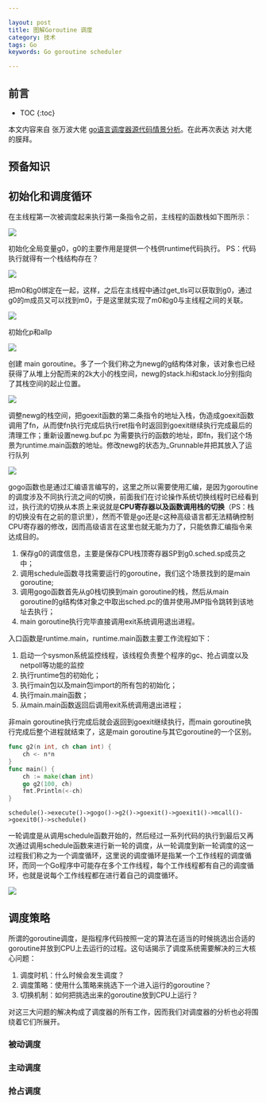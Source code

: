 ```yaml
---

layout: post
title: 图解Goroutine 调度
category: 技术
tags: Go
keywords: Go goroutine scheduler

---
```


## 前言

* TOC
{:toc}

本文内容来自 张万波大佬 [go语言调度器源代码情景分析](https://link.zhihu.com/?target=https%3A//mp.weixin.qq.com/mp/homepage%3F__biz%3DMzU1OTg5NDkzOA%3D%3D%26hid%3D1%26sn%3D8fc2b63f53559bc0cee292ce629c4788%26scene%3D25%23wechat_redirect)。在此再次表达 对大佬的膜拜。

## 预备知识

## 初始化和调度循环



在主线程第一次被调度起来执行第一条指令之前，主线程的函数栈如下图所示：

![](/public/upload/go/go_scheduler_thread_init.jpg)

初始化全局变量g0，g0的主要作用是提供一个栈供runtime代码执行。 PS：代码执行就得有一个栈结构存在？

![](/public/upload/go/go_scheduler_g0.jpg)

把m0和g0绑定在一起，这样，之后在主线程中通过get_tls可以获取到g0，通过g0的m成员又可以找到m0，于是这里就实现了m0和g0与主线程之间的关联。

![](/public/upload/go/go_scheduler_m0.jpg)

初始化p和allp

![](/public/upload/go/go_scheduler_p.jpg)

创建 main goroutine。多了一个我们称之为newg的g结构体对象，该对象也已经获得了从堆上分配而来的2k大小的栈空间，newg的stack.hi和stack.lo分别指向了其栈空间的起止位置。

![](/public/upload/go/go_scheduler_newg.jpg)

调整newg的栈空间，把goexit函数的第二条指令的地址入栈，伪造成goexit函数调用了fn，从而使fn执行完成后执行ret指令时返回到goexit继续执行完成最后的清理工作；重新设置newg.buf.pc 为需要执行的函数的地址，即fn，我们这个场景为runtime.main函数的地址。修改newg的状态为_Grunnable并把其放入了运行队列

![](/public/upload/go/go_scheduler_newg_runnable.jpg)

gogo函数也是通过汇编语言编写的，这里之所以需要使用汇编，是因为goroutine的调度涉及不同执行流之间的切换，前面我们在讨论操作系统切换线程时已经看到过，执行流的切换从本质上来说就是**CPU寄存器以及函数调用栈的切换**（PS：栈的切换没有在之前的意识里），然而不管是go还是c这种高级语言都无法精确控制CPU寄存器的修改，因而高级语言在这里也就无能为力了，只能依靠汇编指令来达成目的。

1. 保存g0的调度信息，主要是保存CPU栈顶寄存器SP到g0.sched.sp成员之中；
2. 调用schedule函数寻找需要运行的goroutine，我们这个场景找到的是main goroutine;
3. 调用gogo函数首先从g0栈切换到main goroutine的栈，然后从main goroutine的g结构体对象之中取出sched.pc的值并使用JMP指令跳转到该地址去执行；
4. main goroutine执行完毕直接调用exit系统调用退出进程。


入口函数是runtime.main，runtime.main函数主要工作流程如下：

1. 启动一个sysmon系统监控线程，该线程负责整个程序的gc、抢占调度以及netpoll等功能的监控
2. 执行runtime包的初始化；
3. 执行main包以及main包import的所有包的初始化；
4. 执行main.main函数；
5. 从main.main函数返回后调用exit系统调用退出进程；

非main goroutine执行完成后就会返回到goexit继续执行，而main goroutine执行完成后整个进程就结束了，这是main goroutine与其它goroutine的一个区别。


```go
func g2(n int, ch chan int) {
    ch <- n*n
}
func main() {
    ch := make(chan int)
    go g2(100, ch)
    fmt.Println(<-ch)
}
```

```
schedule()->execute()->gogo()->g2()->goexit()->goexit1()->mcall()->goexit0()->schedule()
```

一轮调度是从调用schedule函数开始的，然后经过一系列代码的执行到最后又再次通过调用schedule函数来进行新一轮的调度，从一轮调度到新一轮调度的这一过程我们称之为一个调度循环，这里说的调度循环是指某一个工作线程的调度循环，而同一个Go程序中可能存在多个工作线程，每个工作线程都有自己的调度循环，也就是说每个工作线程都在进行着自己的调度循环。

![](/public/upload/go/go_scheduler_cycle.jpg)

## 调度策略

所谓的goroutine调度，是指程序代码按照一定的算法在适当的时候挑选出合适的goroutine并放到CPU上去运行的过程。这句话揭示了调度系统需要解决的三大核心问题：

1. 调度时机：什么时候会发生调度？
2. 调度策略：使用什么策略来挑选下一个进入运行的goroutine？
3. 切换机制：如何把挑选出来的goroutine放到CPU上运行？

对这三大问题的解决构成了调度器的所有工作，因而我们对调度器的分析也必将围绕着它们所展开。

### 被动调度
### 主动调度
### 抢占调度
